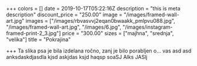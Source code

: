 +++
colors = []
date = 2019-10-17T05:22:16Z
description = "this is meta description"
discount_price = "250.00"
image = "/images/framed-wall-art.jpg"
images = ["/images/rbvasvvj2eqan0bwaakk_pmlpvu088.jpg", "/images/framed-wall-art.jpg", "/images/6.jpg", "/images/instagram-framed-print-2_3.jpg"]
price = "300.00"
sizes = ["majhna", "srednja", "velika"]
title = "Pokrajina"

+++
Ta slika psa je bila izdelana ročno, zanj je bilo porabljen o... vas  asd asd anksdaskdjasdla kjsd askjdas ksjd haqsp soaSJ Alks JASlj